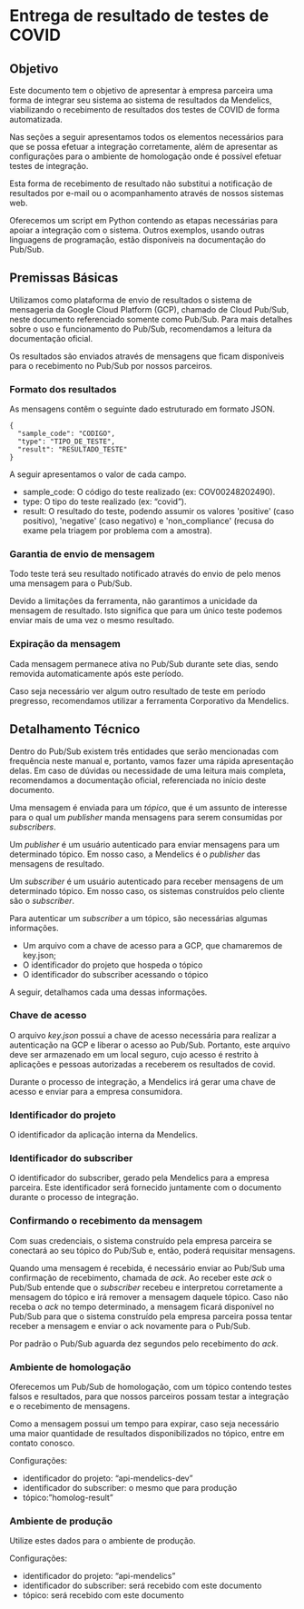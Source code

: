 # Entrega de resultado de testes de COVID

## Objetivo

Este documento tem o objetivo de apresentar à empresa parceira uma forma de integrar seu sistema ao sistema de resultados da Mendelics, viabilizando o recebimento de resultados dos testes de COVID de forma automatizada.

Nas seções a seguir apresentamos todos os elementos necessários para que se possa efetuar a integração corretamente, além de apresentar as configurações para o ambiente de homologação onde é possível efetuar testes de integração.

Esta forma de recebimento de resultado não substitui a notificação de resultados por e-mail ou o acompanhamento através de nossos sistemas web.

Oferecemos um script em Python contendo as etapas necessárias para apoiar a integração com o sistema. Outros exemplos, usando outras linguagens de programação, estão disponíveis na documentação do Pub/Sub.

## Premissas Básicas

Utilizamos como plataforma de envio de resultados o sistema de mensageria da Google Cloud Platform (GCP), chamado de Cloud Pub/Sub, neste documento referenciado somente como Pub/Sub. Para mais detalhes sobre o uso e funcionamento do Pub/Sub, recomendamos a leitura da documentação oficial.

Os resultados são enviados através de mensagens que ficam disponíveis para o recebimento no Pub/Sub por nossos parceiros.

### Formato dos resultados

As mensagens contêm o seguinte dado estruturado em formato JSON.

```
{
  "sample_code": "CODIGO",
  "type": "TIPO_DE_TESTE",
  "result": "RESULTADO_TESTE"
}
```

A seguir apresentamos o valor de cada campo.

* sample_code: O código do teste realizado (ex: COV00248202490).
* type: O tipo do teste realizado (ex: “covid”).
* result: O resultado do teste, podendo assumir os valores 'positive' (caso positivo), 'negative' (caso negativo) e 'non_compliance' (recusa do exame pela triagem por problema com a amostra).

### Garantia de envio de mensagem

Todo teste terá seu resultado notificado através do envio de pelo menos uma mensagem para o Pub/Sub. 

Devido a limitações da ferramenta, não garantimos a unicidade da mensagem de resultado. Isto significa que para um único teste podemos enviar mais de uma vez o mesmo resultado.

### Expiração da mensagem

Cada mensagem permanece ativa no Pub/Sub durante sete dias, sendo removida automaticamente após este período.

Caso seja necessário ver algum outro resultado de teste em período pregresso, recomendamos utilizar a ferramenta Corporativo da Mendelics.

## Detalhamento Técnico

Dentro do Pub/Sub existem três entidades que serão mencionadas com frequência neste manual e, portanto, vamos fazer uma rápida apresentação delas. Em caso de dúvidas ou necessidade de uma leitura mais completa, recomendamos a documentação oficial, referenciada no início deste documento.

Uma mensagem é enviada para um *tópico*, que é um assunto de interesse para o qual um *publisher* manda mensagens para serem consumidas por *subscribers*. 

Um *publisher* é um usuário autenticado para enviar mensagens para um determinado tópico. Em nosso caso, a Mendelics é o *publisher* das mensagens de resultado.

Um *subscriber* é um usuário autenticado para receber mensagens de um determinado tópico. Em nosso caso, os sistemas construídos pelo cliente são o *subscriber*.

Para autenticar um *subscriber* a um tópico, são necessárias algumas informações.

* Um arquivo com a chave de acesso para a GCP, que chamaremos de key.json;
* O identificador do projeto que hospeda o tópico
* O identificador do subscriber acessando o tópico

A seguir, detalhamos cada uma dessas informações.

### Chave de acesso

O arquivo *key.json* possui a chave de acesso necessária para realizar a autenticação na GCP e liberar o acesso ao Pub/Sub. Portanto, este arquivo deve ser armazenado em um local seguro, cujo acesso é restrito à aplicações e pessoas autorizadas a receberem os resultados de covid.

Durante o processo de integração, a Mendelics irá gerar uma chave de acesso e enviar para a empresa consumidora.

### Identificador do projeto

O identificador da aplicação interna da Mendelics.

### Identificador do subscriber

O identificador do subscriber, gerado pela Mendelics para a empresa parceira. Este identificador será fornecido juntamente com o documento durante o processo de integração.

### Confirmando o recebimento da mensagem

Com suas credenciais, o sistema construído pela empresa parceira se conectará ao seu tópico do Pub/Sub e, então, poderá requisitar mensagens.

Quando uma mensagem é recebida, é necessário enviar ao Pub/Sub uma confirmação de recebimento, chamada de *ack*. Ao receber este *ack* o Pub/Sub entende que o *subscriber* recebeu e interpretou corretamente a mensagem do tópico e irá remover a mensagem daquele tópico. Caso não receba o *ack* no tempo determinado, a mensagem ficará disponível no Pub/Sub para que o sistema construído pela empresa parceira possa tentar receber a mensagem e enviar o ack novamente para o Pub/Sub.

Por padrão o Pub/Sub aguarda dez segundos pelo recebimento do *ack*.

### Ambiente de homologação

Oferecemos um Pub/Sub de homologação, com um tópico contendo testes falsos e resultados, para que nossos parceiros possam testar a integração e o recebimento de mensagens. 

Como a mensagem possui um tempo para expirar, caso seja necessário uma maior quantidade de resultados disponibilizados no tópico, entre em contato conosco.

Configurações:

* identificador do projeto: “api-mendelics-dev”
* identificador do subscriber: o mesmo que para produção
* tópico:”homolog-result”

### Ambiente de produção

Utilize estes dados para o ambiente de produção.

Configurações:

* identificador do projeto: “api-mendelics”
* identificador do subscriber: será recebido com este documento
* tópico: será recebido com este documento


